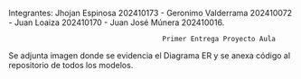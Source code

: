Integrantes: Jhojan Espinosa 202410173 -
             Geronimo Valderrama 202410072 -
             Juan Loaiza 202410170 -
             Juan José Múnera 202410016.

                                          Primer Entrega Proyecto Aula
Se adjunta imagen donde se evidencia el Diagrama ER y se anexa código al repositorio de todos los modelos.

